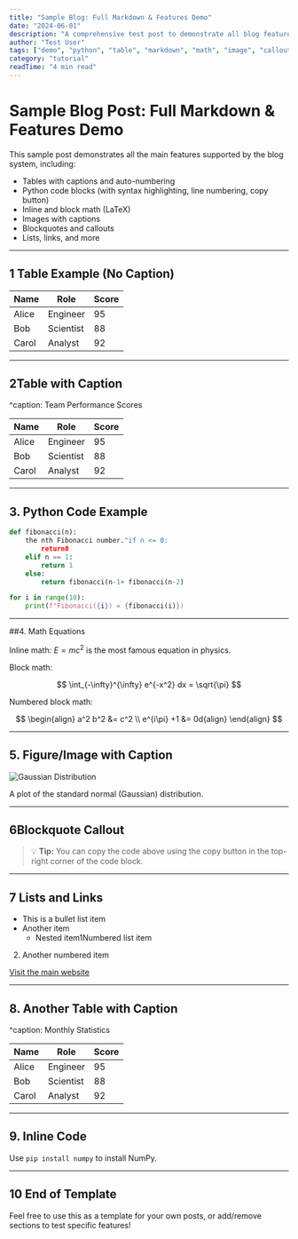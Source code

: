 ```yaml
---
title: "Sample Blog: Full Markdown & Features Demo"
date: "2024-06-01"
description: "A comprehensive test post to demonstrate all blog features: tables, Python code, math, images, callouts, and more."
author: "Test User"
tags: ["demo", "python", "table", "markdown", "math", "image", "callout"]
category: "tutorial"
readTime: "4 min read"
---
```


# Sample Blog Post: Full Markdown & Features Demo

This sample post demonstrates all the main features supported by the blog system, including:
- Tables with captions and auto-numbering
- Python code blocks (with syntax highlighting, line numbering, copy button)
- Inline and block math (LaTeX)
- Images with captions
- Blockquotes and callouts
- Lists, links, and more

---

## 1 Table Example (No Caption)

| Name   | Role     | Score |
|--------|----------|-------|
| Alice  | Engineer | 95    |
| Bob    | Scientist| 88    |
| Carol  | Analyst  | 92    |

---

## 2Table with Caption

^caption: Team Performance Scores

| Name   | Role     | Score |
|--------|----------|-------|
| Alice  | Engineer | 95    |
| Bob    | Scientist| 88    |
| Carol  | Analyst  | 92    |

---

## 3. Python Code Example

```python
def fibonacci(n):
    the nth Fibonacci number."if n <= 0:
        return0
    elif n == 1:
        return 1
    else:
        return fibonacci(n-1+ fibonacci(n-2)

for i in range(10):
    print(f"Fibonacci({i}) = {fibonacci(i)})
```

---

##4. Math Equations

Inline math: $E = mc^2$ is the most famous equation in physics.

Block math:

$$
\int_{-\infty}^{\infty} e^{-x^2} dx = \sqrt{\pi}
$$

Numbered block math:

$$
\begin{align}
    a^2 b^2 &= c^2 \\
    e^{i\pi} +1 &= 0d{align}
\end{align}
$$

---

## 5. Figure/Image with Caption

![Gaussian Distribution](../assets/images/playground/gaussian-dist.png "Gaussian Distribution{width=60%}")

A plot of the standard normal (Gaussian) distribution.

---

## 6Blockquote Callout

> 💡 **Tip:** You can copy the code above using the copy button in the top-right corner of the code block.

---

## 7 Lists and Links

- This is a bullet list item
- Another item
    - Nested item1Numbered list item
2. Another numbered item

[Visit the main website](../index.html)

---

## 8. Another Table with Caption

^caption: Monthly Statistics

| Name   | Role     | Score |
|--------|----------|-------|
| Alice  | Engineer | 95    |
| Bob    | Scientist| 88    |
| Carol  | Analyst  | 92    |

---

## 9. Inline Code

Use `pip install numpy` to install NumPy.

---

## 10 End of Template

Feel free to use this as a template for your own posts, or add/remove sections to test specific features! 
